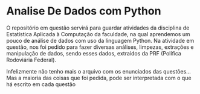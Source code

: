 # Analise De Dados com Python

O repositório em questão servirá para guardar atividades da disciplina de Estatística Aplicada à Computação da faculdade, na qual aprendemos um pouco de análise de dados com uso da linguagem Python.
Na atividade em questão, nos foi pedido para fazer diversas análises, limpezas, extrações e manipulação de dados, sendo esses dados, extraidos da PRF (Polífica Rodoviária Federal).

Infelizmente não tenho mais o arquivo com os enunciados das questões... Mas a maioria das coisas que foi pedida, pode ser interpretada com o que há escrito em cada questão
